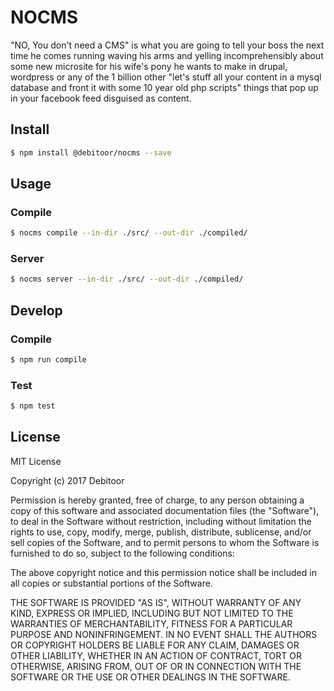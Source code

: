 # NOCMS
"NO, You don't need a CMS" is what you are going to tell your boss the next time he comes running waving his arms and yelling incomprehensibly about some new microsite for his wife's pony he wants to make in drupal, wordpress or any of the 1 billion other "let's stuff all your content in a mysql database and front it with some 10 year old php scripts" things that pop up in your facebook feed disguised as content.

## Install
``` bash
$ npm install @debitoor/nocms --save
```

## Usage

### Compile
``` bash
$ nocms compile --in-dir ./src/ --out-dir ./compiled/
```

### Server
``` bash
$ nocms server --in-dir ./src/ --out-dir ./compiled/
```

## Develop
### Compile
``` bash
$ npm run compile
```

### Test
``` bash
$ npm test
```

## License
MIT License

Copyright (c) 2017 Debitoor

Permission is hereby granted, free of charge, to any person obtaining a copy
of this software and associated documentation files (the "Software"), to deal
in the Software without restriction, including without limitation the rights
to use, copy, modify, merge, publish, distribute, sublicense, and/or sell
copies of the Software, and to permit persons to whom the Software is
furnished to do so, subject to the following conditions:

The above copyright notice and this permission notice shall be included in all
copies or substantial portions of the Software.

THE SOFTWARE IS PROVIDED "AS IS", WITHOUT WARRANTY OF ANY KIND, EXPRESS OR
IMPLIED, INCLUDING BUT NOT LIMITED TO THE WARRANTIES OF MERCHANTABILITY,
FITNESS FOR A PARTICULAR PURPOSE AND NONINFRINGEMENT. IN NO EVENT SHALL THE
AUTHORS OR COPYRIGHT HOLDERS BE LIABLE FOR ANY CLAIM, DAMAGES OR OTHER
LIABILITY, WHETHER IN AN ACTION OF CONTRACT, TORT OR OTHERWISE, ARISING FROM,
OUT OF OR IN CONNECTION WITH THE SOFTWARE OR THE USE OR OTHER DEALINGS IN THE
SOFTWARE.
